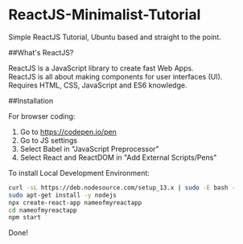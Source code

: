 # ReactJS-Minimalist-Tutorial
Simple ReactJS Tutorial, Ubuntu based and straight to the point.

##What's ReactJS?

ReactJS is a JavaScript library to create fast Web Apps.<br>
ReactJS is all about making components for user interfaces (UI).<br>
Requires HTML, CSS, JavaScript and ES6 knowledge.

##Installation

For browser coding:
1. Go to https://codepen.io/pen 
2. Go to JS settings
3. Select Babel in "JavaScript Preprocessor"
4. Select React and ReactDOM in "Add External Scripts/Pens"


To install Local Development Environment:

```sh
curl -sL https://deb.nodesource.com/setup_13.x | sudo -E bash -
sudo apt-get install -y nodejs
npx create-react-app nameofmyreactapp
cd nameofmyreactapp 
npm start
```

Done!

